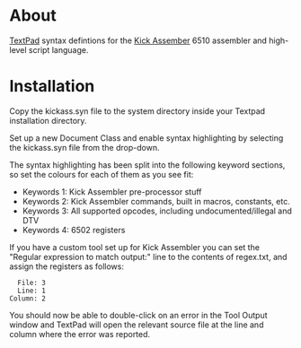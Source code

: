 # About

[TextPad][1] syntax defintions for the [Kick Assember][2] 6510 assembler and
high-level script language.

# Installation

Copy the kickass.syn file to the system directory inside your Textpad
installation directory.

Set up a new Document Class and enable syntax highlighting by selecting the
kickass.syn file from the drop-down.

The syntax highlighting has been split into the following keyword sections,
so set the colours for each of them as you see fit:

 * Keywords 1: Kick Assembler pre-processor stuff
 * Keywords 2: Kick Assembler commands, built in macros, constants, etc.
 * Keywords 3: All supported opcodes, including undocumented/illegal and DTV
 * Keywords 4: 6502 registers

If you have a custom tool set up for Kick Assembler you can set the "Regular
expression to match output:" line to the contents of regex.txt, and assign
the registers as follows:

	  File: 3
	  Line: 1
	Column: 2

You should now be able to double-click on an error in the Tool Output window
and TextPad will open the relevant source file at the line and column where
the error was reported.

[1]: https://www.textpad.com
[2]: http://www.theweb.dk/KickAssembler

